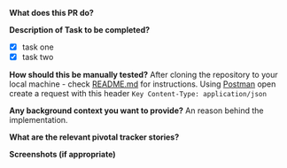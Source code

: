 **What does this PR do?**

<!-- A short description of what the pull request does -->

**Description of Task to be completed?**

<!-- Outline the tasks completed by the pr -->

- [x] task one
- [x] task two

**How should this be manually tested?**
After cloning the repository to your local machine - check
[README.md](README.md) for instructions. Using
[Postman](https://www.getpostman.com/) open create a request with this
header
`Key Content-Type: application/json`

**Any background context you want to provide?**
An reason behind the implementation.

**What are the relevant pivotal tracker stories?**
[](https://www.pivotaltracker.com/n/projects/2241721/stories/story_id)

**Screenshots (if appropriate)**
